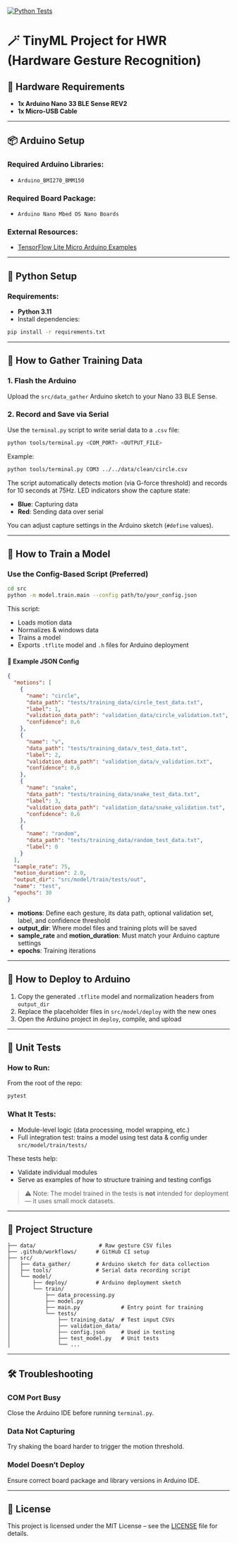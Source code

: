 [![Python Tests](https://github.com/TOH01/magic_wand_hwr/actions/workflows/python-tests.yml/badge.svg)](https://github.com/TOH01/magic_wand_hwr/actions/workflows/python-tests.yml)

# 🪄 TinyML Project for HWR (Hardware Gesture Recognition)

## 🧰 Hardware Requirements
- **1x Arduino Nano 33 BLE Sense REV2**
- **1x Micro-USB Cable**

---

## 📦 Arduino Setup

### Required Arduino Libraries:
- `Arduino_BMI270_BMM150`

### Required Board Package:
- `Arduino Nano Mbed OS Nano Boards`

### External Resources:
- [TensorFlow Lite Micro Arduino Examples](https://github.com/tensorflow/tflite-micro-arduino-examples)

---

## 🐍 Python Setup

### Requirements:
- **Python 3.11**
- Install dependencies:

```bash
pip install -r requirements.txt
```

---

## 📡 How to Gather Training Data

### 1. Flash the Arduino
Upload the `src/data_gather` Arduino sketch to your Nano 33 BLE Sense.

### 2. Record and Save via Serial
Use the `terminal.py` script to write serial data to a `.csv` file:

```bash
python tools/terminal.py <COM_PORT> <OUTPUT_FILE>
```

Example:

```bash
python tools/terminal.py COM3 ../../data/clean/circle.csv
```

The script automatically detects motion (via G-force threshold) and records for 10 seconds at 75Hz. LED indicators show the capture state:
- **Blue**: Capturing data
- **Red**: Sending data over serial

You can adjust capture settings in the Arduino sketch (`#define` values).

---

## 🧠 How to Train a Model

### Use the Config-Based Script (Preferred)

```bash
cd src
python -m model.train.main --config path/to/your_config.json
```

This script:
- Loads motion data
- Normalizes & windows data
- Trains a model
- Exports `.tflite` model and `.h` files for Arduino deployment

#### 🧾 Example JSON Config

```json
{
  "motions": [
    {
      "name": "circle",
      "data_path": "tests/training_data/circle_test_data.txt",
      "label": 1,
      "validation_data_path": "validation_data/circle_validation.txt",
      "confidence": 0.6
    },
    {
      "name": "v",
      "data_path": "tests/training_data/v_test_data.txt",
      "label": 2,
      "validation_data_path": "validation_data/v_validation.txt",
      "confidence": 0.6
    },
    {
      "name": "snake",
      "data_path": "tests/training_data/snake_test_data.txt",
      "label": 3,
      "validation_data_path": "validation_data/snake_validation.txt",
      "confidence": 0.6
    },
    {
      "name": "random",
      "data_path": "tests/training_data/random_test_data.txt",
      "label": 0
    }
  ],
  "sample_rate": 75,
  "motion_duration": 2.0,
  "output_dir": "src/model/train/tests/out",
  "name": "test",
  "epochs": 30
}
```

- **motions**: Define each gesture, its data path, optional validation set, label, and confidence threshold
- **output_dir**: Where model files and training plots will be saved
- **sample_rate** and **motion_duration**: Must match your Arduino capture settings
- **epochs**: Training iterations

---

## 🚀 How to Deploy to Arduino

1. Copy the generated `.tflite` model and normalization headers from `output_dir`
2. Replace the placeholder files in `src/model/deploy` with the new ones
3. Open the Arduino project in `deploy`, compile, and upload

---

## 🧪 Unit Tests

### How to Run:
From the root of the repo:

```bash
pytest
```

### What It Tests:
- Module-level logic (data processing, model wrapping, etc.)
- Full integration test: trains a model using test data & config under `src/model/train/tests/`

These tests help:
- Validate individual modules
- Serve as examples of how to structure training and testing configs

> ⚠️ Note: The model trained in the tests is **not** intended for deployment — it uses small mock datasets.

---

## 📁 Project Structure

```
├── data/                    # Raw gesture CSV files
├── .github/workflows/      # GitHub CI setup
├── src/
│   ├── data_gather/        # Arduino sketch for data collection
│   ├── tools/              # Serial data recording script
│   └── model/
│       ├── deploy/         # Arduino deployment sketch
│       └── train/
│           ├── data_processing.py
│           ├── model.py
│           ├── main.py             # Entry point for training
│           └── tests/
│               ├── training_data/  # Test input CSVs
│               ├── validation_data/
│               ├── config.json     # Used in testing
│               ├── test_model.py   # Unit tests
│               └── ...
```

---

## 🛠️ Troubleshooting

### COM Port Busy
Close the Arduino IDE before running `terminal.py`.

### Data Not Capturing
Try shaking the board harder to trigger the motion threshold.

### Model Doesn’t Deploy
Ensure correct board package and library versions in Arduino IDE.

---

## 📄 License

This project is licensed under the MIT License – see the [LICENSE](LICENSE) file for details.
